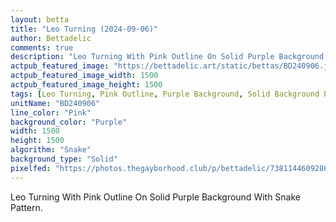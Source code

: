 ```yaml
---
layout: betta
title: "Leo Turning (2024-09-06)"
author: Bettadelic
comments: true
description: "Leo Turning With Pink Outline On Solid Purple Background With Snake Pattern."
actpub_featured_image: "https://bettadelic.art/static/bettas/BD240906.jpg"
actpub_featured_image_width: 1500
actpub_featured_image_height: 1500
tags: [Leo Turning, Pink Outline, Purple Background, Solid Background Pattern, Snake Pattern, September 2024]
unitName: "BD240906"
line_color: "Pink"
background_color: "Purple"
width: 1500
height: 1500
algorithm: "Snake"
background_type: "Solid"
pixelfed: "https://photos.thegayborhood.club/p/bettadelic/738114460928614422"
---
```


Leo Turning With Pink Outline On Solid Purple Background With Snake Pattern.
